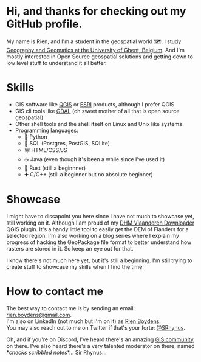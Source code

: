 # Hi, and thanks for checking out my GitHub profile.

My name is Rien, and I'm a student in the geospatial world 🗺. I study [Geography and Geomatics at the University of Ghent, Belgium](https://geografie.ugent.be). 
And I'm mostly interested in Open Source geospatial solutions and getting down to low level stuff to understand it all better.

# Skills

 - GIS software like [QGIS](https://qgis.org/) or [ESRI](https://www.esri.com) products, although I prefer QGIS
 - GIS cli tools like [GDAL](https://gdal.org/) (oh sweet mother of all that is open source geospatial)
 - Other shell tools and the shell itself on Linux and Unix like systems
 - Programming languages:
    - 🐍 Python
    - 🐘 SQL (Postgres, PostGIS, SQLite)
    - 🕸 HTML/CSS/JS
    - ☕ Java (even though it's been a while since I've used it)
    - 🦀 Rust (still a beginnner)
    - ➕ C/C++ (still a beginner but no absolute beginner)

# Showcase

I might have to dissapoint you here since I have not much to showcase yet, still working on it.
Although I am proud of my [DHM Vlaanderen Downloader](https://github.com/SirRhynus/dhm_downloader_vlaanderen) QGIS plugin. 
It's a handy little tool to easily get the DEM of Flanders for a selected region.
I'm also working on a blog series where I explain my progress of hacking the GeoPackage file format to better understand how rasters are stored in it.
So keep an eye out for that.

I know there's not much here yet, but it's still a beginning. I'm still trying to create stuff to showcase my skills when I find the time.

# How to contact me

The best way to contact me is by sending an email: [rien.boydens@gmail.com](mailto:rien.boydens@gmail.com).  
I'm also on LinkedIn (not much but I'm on it) as [Rien Boydens](https://www.linkedin.com/in/rien-boydens-6172a0203/).  
You may also reach out to me on Twitter if that's your forte: [@SRhynus](https://twitter.com/SRhynus).  

Oh, and if you're on Discord, I've heard there's an amazing [GIS community](https://disboard.org/server/769917190182404127) on there. 
I've also heard there's a very talented moderator on there, named \**checks scribbled notes*\*... Sir Rhynus...
